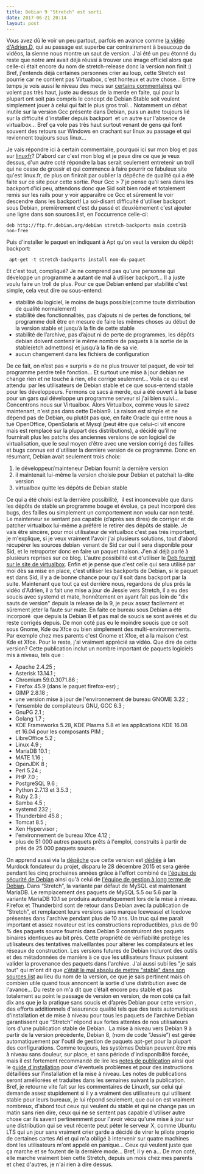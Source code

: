 ```yaml
---
title: Debian 9 "Stretch" est sorti
date: 2017-06-21 20:14
layout: post
---
```


Vous avez dû le voir un peu partout, parfois en avance comme [la vidéo
d'Adrien.D](https://www.linuxtricks.fr/news/10-logiciels-libres/344-debian-9-dit-stretch-est-la/),
qui au passage est superbe car contrairement à beaucoup de vidéos, la
sienne nous montre un saut de version. J'ai été un peu étonné du reste
que notre ami avait déjà réussi à trouver une image officiel alors que
celle-ci était encore du nom de stretch-release donc la version non
finit :) Bref, j'entends déjà certaines personnes crier au loup, cette
Stretch est pourrie car ne contient pas Virtualbox, c'est honteux et
autre chose... Entre temps je vois aussi le niveau des mecs sur
[certains
commentaires](https://linuxfr.org/news/debian-9-stretch-deploie-ses-tentacules)
qui volent pas très haut, juste au dessus de la merde en faite, qui pour
la plupart ont soit pas compris le concept de Debian Stable soit veulent
simplement jouer à celui qui fait le plus gros troll... Notamment un
débat inutile sur la version Gcc présente dans Debian, puis un autre
toujours lié sur la difficulté d'installer depuis backport  et un autre
sur l'absence de virtualbox... Bref ça vole pas très haut surtout venant
de gens qui font souvent des retours sur Windows en crachant sur linux
au passage et qui reviennent toujours sous linux...  
<!--more-->  
Je vais répondre ici à certain commentaire, pourquoi ici sur mon blog et
pas sur [linuxfr](https://linuxfr.org/)? D'abord car c'est mon blog et
je peux dire ce que je veux dessus, d'un autre coté répondre la bas
serait seulement entretenir un troll qui ne cesse de grossir et qui
commence à faire pourrir ce fabuleux site qu'est linux.fr, de plus on
finirait par oublier la dépêche de qualité qui a été faite sur ce site
pour cette sortie. Pour Gcc &gt; 7 je pense qu'il sera dans les backport
d'ici peu, attendons donc que Sid soit bien rodé et totalement remis sur
les rails pour y voir apparaître ce Gcc et sûrement le voir descendre
dans les backport! La soi-disant difficulté d'utiliser backport sous
Debian, premièrement c'est du passé et deuxièmement c'est ajouter une
ligne dans son sources.list, en l'occurrence celle-ci:

    deb http://ftp.fr.debian.org/debian stretch-backports main contrib non-free

Puis d'installer le paquet en indiquant à Apt qu'on veut la version du
dépôt backport:

     apt-get -t stretch-backports install nom-du-paquet 

Et c'est tout, compliqué? Je ne comprend pas qu'une personne qui
développe un programme a autant de mal à utiliser backport... Il a juste
voulu faire un troll de plus. Pour ce que Debian entend par stabilité
c'est simple, cela veut dire ou sous-entend:

-   stabilité du logiciel, le moins de bugs possible(comme toute
    distribution de qualité normalement)
-   stabilité des fonctionnalités, pas d’ajouts ni de pertes de
    fonctions, tel programme doit être en mesure de faire les mêmes
    choses au début de la version stable et jusqu’à la fin de cette
    stable
-   stabilité de l’archive, pas d’ajout ni de perte de programmes, les
    dépôts debian doivent contenir le même nombre de paquets à la sortie
    de la stable(etch admettons) et jusqu’à la fin de sa vie.
-   aucun changement dans les fichiers de configuration

De ce fait, on n’est pas « surpris » de ne plus trouver tel paquet, de
voir tel programme perdre telle fonction… Et surtout une mise à jour
debian ne change rien et ne touche à rien, elle corrige seulement… Voila
ce qui est attendu  par les utilisateurs de Debian stable et ce que
sous-entend stable pour les développeurs. Fermons ce sacs à merde, qui a
été ouvert à la base pour un gars qui développe un programme serveur si
j'ai bien suivi... Concentrons nous sur Virtualbox. Alors Virtualbox,
comme vous le savez maintenant, n'est pas dans cette Debian9. La raison
est simple et ne dépend pas de Debian, ou plutôt pas que, en faite
Oracle qui entre nous a tué OpenOffice, OpenSolaris et Mysql (peut être
que celui-ci vit encore mais est remplacé sur la plupart des
distributions), a décidé qu'il ne fournirait plus les patchs des
anciennes versions de son logiciel de virtualisation, que le seul moyen
d’être avec une version corrigé des failles et bugs connus est
d'utiliser la dernière version de ce programme. Donc en résumant, Debian
avait seulement trois choix:

1.  le développeur/mainteneur Debian fournit la dernière version
2.  il maintenait lui-même la version choisie pour Debian et patchait
    la-dite version
3.  virtualbox quitte les dépôts de Debian stable

Ce qui a été choisi est la dernière possibilité,  il est inconcevable
que dans les dépôts de stable un programme bouge et évolue, ça peut
incorporé des bugs, des failles ou simplement un comportement non voulu
car non testé. Le mainteneur se sentant pas capable (d’après ses dires)
de corriger et de patcher virtualbox lui-même a préféré le retirer des
dépôts de stable. Je vais être sincère, pour moi utilisateur de
virtualbox c'est pas très important, je m'explique, si je veux vraiment
l'avoir j'ai plusieurs solutions, tout d'abord récupérer les sources
debian  venant de Sid car oui il sera disponible pour Sid, et le
retroporter donc en faire un paquet maison. J'en ai déjà parlé à
plusieurs reprises sur ce blog. L'autre possibilité est d'utiliser le
[Deb fournit sur le site de
virtualbox](https://www.virtualbox.org/wiki/Linux_Downloads). Enfin et
je pense que c'est celle qui sera utilisé par moi dès sa mise en place,
c'est utiliser les backports de Debian, si le paquet est dans Sid, il y
a de bonne chance pour qu'il soit dans backport par la suite. Maintenant
que tout ça est derrière nous, regardons de plus prés la vidéo d'Adrien,
il a fait une mise a jour de Jessie vers Stretch, il a eu des soucis
avec systemd et mate, honnêtement en ayant fait pas loin de "dix sauts
de version" depuis la release de la 9, je peux assez facilement et
sûrement jeter la faute sur mate. En faite ce bureau sous Debian a été
incorporé  que depuis la Debian 8 et pas mal de soucis se sont avérés et
du reste corrigés depuis. De mon coté pas eu le moindre soucis que ce
soit sous Gnome, Kde ou Xfce ou bien simplement des
multi-environnements. Par exemple chez mes parents c'est Gnome et Xfce,
et a la maison c'est Kde et Xfce. Pour le reste, j'ai vraiment apprécié
sa vidéo. Que dire de cette version? Cette publication inclut un nombre
important de paquets logiciels mis à niveau, tels que :

-   Apache 2.4.25 ;
-   Asterisk 13.14.1 ;
-   Chromium 59.0.3071.86 ;
-   Firefox 45.9 (dans le paquet firefox-esr) ;
-   GIMP 2.8.18 ;
-   une version mise à jour de l'environnement de bureau GNOME 3.22 ;
-   l’ensemble de compilateurs GNU, GCC 6.3 ;
-   GnuPG 2.1 ;
-   Golang 1.7 ;
-   KDE Frameworks 5.28, KDE Plasma 5.8 et les applications KDE 16.08
    et 16.04 pour les composants PIM ;
-   LibreOffice 5.2 ;
-   Linux 4.9 ;
-   MariaDB 10.1 ;
-   MATE 1.16 ;
-   OpenJDK 8 ;
-   Perl 5.24 ;
-   PHP 7.0 ;
-   PostgreSQL 9.6 ;
-   Python 2.7.13 et 3.5.3 ;
-   Ruby 2.3 ;
-   Samba 4.5 ;
-   systemd 232 ;
-   Thunderbird 45.8 ;
-   Tomcat 8.5 ;
-   Xen Hypervisor ;
-   l'environnement de bureau Xfce 4.12 ;
-   plus de 51 000 autres paquets prêts à l'emploi, construits à partir
    de près de 25 000 paquets source.

On apprend aussi via la
[dépêche](https://www.debian.org/News/2017/20170617) que cette version
est
[dédiée](http://ftp.debian.org/debian/doc/dedication/dedication-9.0.txt)
à Ian Murdock fondateur du projet, disparu le 28 décembre 2015 et sera
gérée pendant les cinq prochaines années grâce à l'effort combiné de
[l'équipe de sécurité de Debian](https://security-team.debian.org/)
ainsi qu'à celui de [l'équipe de gestion à long terme de
Debian](https://wiki.debian.org/LTS). Dans “Stretch”, la variante par
défaut de MySQL est maintenant MariaDB. Le remplacement des paquets de
MySQL 5.5 ou 5.6 par la variante MariaDB 10.1 se produira
automatiquement lors de la mise à niveau. Firefox et Thunderbird sont de
retour dans Debian avec la publication de “Stretch”, et remplacent leurs
versions sans marque Iceweasel et Icedove présentes dans l'archive
pendant plus de 10 ans. Un truc qui me parait important et assez
novateur est les constructions reproductibles, plus de 90 % des paquets
source fournis dans Debian 9 construiront des paquets binaires
identiques au bit près. Cette propriété de vérifiabilité protège les
utilisateurs des tentatives malveillantes pour altérer les compilateurs
et les réseaux de construction. Les versions futures de Debian incluront
des outils et des métadonnées de manière à ce que les utilisateurs
finaux puissent valider la provenance des paquets dans l'archive. J'ai
aussi subi les "je sais tout" qui m'ont dit que [c’était le mal absolu
de mettre "stable" dans son
sources.list](https://www.youtube.com/watch?v=yuQTP6YcGTM) au lieu du
nom de la version, ce que je sais pertinent mais oh combien utile quand
tous annoncent la sortie d'une distribution avec de l'avance... Du reste
on m'a dit que c’était encore peu stable et pas totalement au point le
passage de version en version, de mon coté ça fait dix ans que je la
pratique sans soucis et d’après Debian pour cette version , des efforts
additionnels d'assurance qualité tels que des tests automatiques
d'installation et de mise à niveau pour tous les paquets de l'archive
Debian garantissent que “Stretch” répond aux fortes attentes de nos
utilisateurs lors d'une publication stable de Debian.  La mise à niveau
vers Debian 9 à partir de la version précédente, Debian 8, (nom de code
“Jessie”) est gérée automatiquement par l'outil de gestion de paquets
apt-get pour la plupart des configurations. Comme toujours, les systèmes
Debian peuvent être mis à niveau sans douleur, sur place, et sans
période d'indisponibilité forcée, mais il est fortement recommandé de
lire les [notes de
publication](https://www.debian.org/releases/stretch/releasenotes) ainsi
que le [guide
d'installation](https://www.debian.org/releases/stretch/installmanual)
pour d'éventuels problèmes et pour des instructions détaillées sur
l'installation et la mise à niveau. Les notes de publications seront
améliorées et traduites dans les semaines suivant la publication. Bref,
je retourne vite fait sur les commentaires de Linuxfr, sur celui qui
demande assez stupidement si il y a vraiment des utilisateurs qui
utilisent stable pour leurs bureaux, je lui répond seulement, que oui on
est vraiment nombreux, d'abord tout ceux qui veulent du stable et qui ne
change pas un matin sans rien dire, ceux qui ne se sentent pas capable
d'utiliser autre chose car ils savent pertinemment pour l'avoir vécu
qu'une mise à jour sur une distribution qui se veut récente peut péter
le serveur X, comme Ubuntu LTS qui un jour sans vraiment crier garde a
décidé de virer le pilote proprio de certaines cartes Ati et qui m'a
obligé à intervenir sur quatre machines dont les utilisateurs m'ont
appelé en panique... Ceux qui veulent juste que ça marche et se foutent
de la dernière mode... Bref, il y en a... De mon coté, elle marche
vraiment bien cette Stretch, depuis un mois chez mes parents et chez
d'autres, je n'ai rien à dire dessus.    
